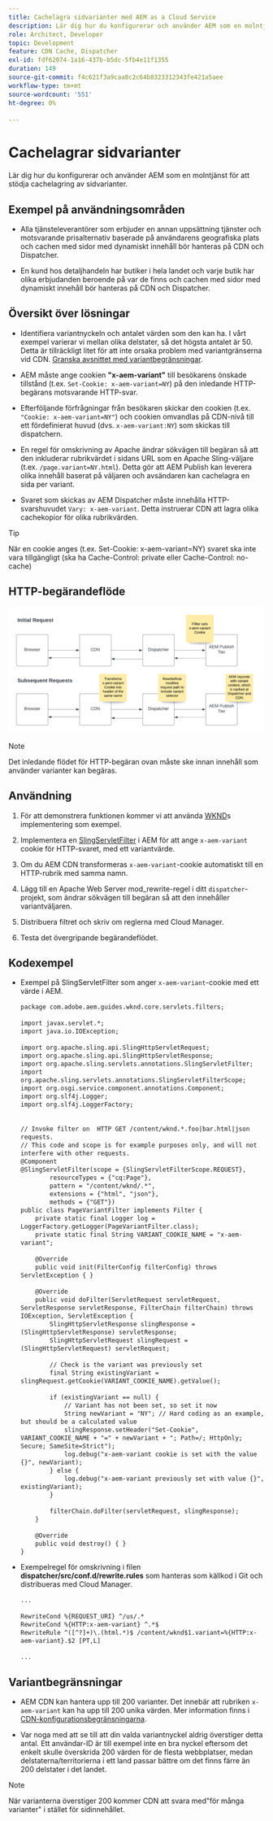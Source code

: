 ```yaml
---
title: Cachelagra sidvarianter med AEM as a Cloud Service
description: Lär dig hur du konfigurerar och använder AEM som en molntjänst för att stödja cachelagring av sidvarianter.
role: Architect, Developer
topic: Development
feature: CDN Cache, Dispatcher
exl-id: fdf62074-1a16-437b-b5dc-5fb4e11f1355
duration: 149
source-git-commit: f4c621f3a9caa8c2c64b8323312343fe421a5aee
workflow-type: tm+mt
source-wordcount: '551'
ht-degree: 0%

---
```


# Cachelagrar sidvarianter

Lär dig hur du konfigurerar och använder AEM som en molntjänst för att stödja cachelagring av sidvarianter.

## Exempel på användningsområden

+ Alla tjänsteleverantörer som erbjuder en annan uppsättning tjänster och motsvarande prisalternativ baserade på användarens geografiska plats och cachen med sidor med dynamiskt innehåll bör hanteras på CDN och Dispatcher.

+ En kund hos detaljhandeln har butiker i hela landet och varje butik har olika erbjudanden beroende på var de finns och cachen med sidor med dynamiskt innehåll bör hanteras på CDN och Dispatcher.

## Översikt över lösningar

+ Identifiera variantnyckeln och antalet värden som den kan ha. I vårt exempel varierar vi mellan olika delstater, så det högsta antalet är 50. Detta är tillräckligt litet för att inte orsaka problem med variantgränserna vid CDN. [Granska avsnittet med variantbegränsningar](#variant-limitations).

+ AEM måste ange cookien __&quot;x-aem-variant&quot;__ till besökarens önskade tillstånd (t.ex. `Set-Cookie: x-aem-variant=NY`) på den inledande HTTP-begärans motsvarande HTTP-svar.

+ Efterföljande förfrågningar från besökaren skickar den cookien (t.ex. `"Cookie: x-aem-variant=NY"`) och cookien omvandlas på CDN-nivå till ett fördefinierat huvud (dvs. `x-aem-variant:NY`) som skickas till dispatchern.

+ En regel för omskrivning av Apache ändrar sökvägen till begäran så att den inkluderar rubrikvärdet i sidans URL som en Apache Sling-väljare (t.ex. `/page.variant=NY.html`). Detta gör att AEM Publish kan leverera olika innehåll baserat på väljaren och avsändaren kan cachelagra en sida per variant.

+ Svaret som skickas av AEM Dispatcher måste innehålla HTTP-svarshuvudet `Vary: x-aem-variant`. Detta instruerar CDN att lagra olika cachekopior för olika rubrikvärden.

>[!TIP]
>
>När en cookie anges (t.ex. Set-Cookie: x-aem-variant=NY) svaret ska inte vara tillgängligt (ska ha Cache-Control: private eller Cache-Control: no-cache)

## HTTP-begärandeflöde

![Begäranflöde för variantcache](./assets/variant-cache-request-flow.png)

>[!NOTE]
>
>Det inledande flödet för HTTP-begäran ovan måste ske innan innehåll som använder varianter kan begäras.

## Användning

1. För att demonstrera funktionen kommer vi att använda [WKND](https://experienceleague.adobe.com/docs/experience-manager-learn/getting-started-wknd-tutorial-develop/overview.html)s implementering som exempel.

1. Implementera en [SlingServletFilter](https://sling.apache.org/documentation/the-sling-engine/filters.html) i AEM för att ange `x-aem-variant` cookie för HTTP-svaret, med ett variantvärde.

1. Om du AEM CDN transformeras `x-aem-variant`-cookie automatiskt till en HTTP-rubrik med samma namn.

1. Lägg till en Apache Web Server mod_rewrite-regel i ditt `dispatcher`-projekt, som ändrar sökvägen till begäran så att den innehåller variantväljaren.

1. Distribuera filtret och skriv om reglerna med Cloud Manager.

1. Testa det övergripande begärandeflödet.

## Kodexempel

+ Exempel på SlingServletFilter som anger `x-aem-variant`-cookie med ett värde i AEM.

  ```
  package com.adobe.aem.guides.wknd.core.servlets.filters;
  
  import javax.servlet.*;
  import java.io.IOException;
  
  import org.apache.sling.api.SlingHttpServletRequest;
  import org.apache.sling.api.SlingHttpServletResponse;
  import org.apache.sling.servlets.annotations.SlingServletFilter;
  import org.apache.sling.servlets.annotations.SlingServletFilterScope;
  import org.osgi.service.component.annotations.Component;
  import org.slf4j.Logger;
  import org.slf4j.LoggerFactory;
  
  
  // Invoke filter on  HTTP GET /content/wknd.*.foo|bar.html|json requests.
  // This code and scope is for example purposes only, and will not interfere with other requests.
  @Component
  @SlingServletFilter(scope = {SlingServletFilterScope.REQUEST},
          resourceTypes = {"cq:Page"},
          pattern = "/content/wknd/.*",
          extensions = {"html", "json"},
          methods = {"GET"})
  public class PageVariantFilter implements Filter {
      private static final Logger log = LoggerFactory.getLogger(PageVariantFilter.class);
      private static final String VARIANT_COOKIE_NAME = "x-aem-variant";
  
      @Override
      public void init(FilterConfig filterConfig) throws ServletException { }
  
      @Override
      public void doFilter(ServletRequest servletRequest, ServletResponse servletResponse, FilterChain filterChain) throws IOException, ServletException {
          SlingHttpServletResponse slingResponse = (SlingHttpServletResponse) servletResponse;
          SlingHttpServletRequest slingRequest = (SlingHttpServletRequest) servletRequest;
  
          // Check is the variant was previously set
          final String existingVariant = slingRequest.getCookie(VARIANT_COOKIE_NAME).getValue();
  
          if (existingVariant == null) {
              // Variant has not been set, so set it now
              String newVariant = "NY"; // Hard coding as an example, but should be a calculated value
              slingResponse.setHeader("Set-Cookie", VARIANT_COOKIE_NAME + "=" + newVariant + "; Path=/; HttpOnly; Secure; SameSite=Strict");
              log.debug("x-aem-variant cookie is set with the value {}", newVariant);
          } else {
              log.debug("x-aem-variant previously set with value {}", existingVariant);
          }
  
          filterChain.doFilter(servletRequest, slingResponse);
      }
  
      @Override
      public void destroy() { }
  }
  ```

+ Exempelregel för omskrivning i filen __dispatcher/src/conf.d/rewrite.rules__ som hanteras som källkod i Git och distribueras med Cloud Manager.

  ```
  ...
  
  RewriteCond %{REQUEST_URI} ^/us/.*  
  RewriteCond %{HTTP:x-aem-variant} ^.*$  
  RewriteRule ^([^?]+)\.(html.*)$ /content/wknd$1.variant=%{HTTP:x-aem-variant}.$2 [PT,L] 
  
  ...
  ```

## Variantbegränsningar

+ AEM CDN kan hantera upp till 200 varianter. Det innebär att rubriken `x-aem-variant` kan ha upp till 200 unika värden. Mer information finns i [CDN-konfigurationsbegränsningarna](https://docs.fastly.com/en/guides/resource-limits).

+ Var noga med att se till att din valda variantnyckel aldrig överstiger detta antal.  Ett användar-ID är till exempel inte en bra nyckel eftersom det enkelt skulle överskrida 200 värden för de flesta webbplatser, medan delstaterna/territorierna i ett land passar bättre om det finns färre än 200 delstater i det landet.

>[!NOTE]
>
>När varianterna överstiger 200 kommer CDN att svara med&quot;för många varianter&quot; i stället för sidinnehållet.
